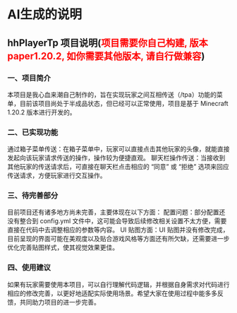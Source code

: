 # AI生成的说明
## hhPlayerTp 项目说明(<font color = #FF0000 >项目需要你自己构建, 版本paper1.20.2, 如你需要其他版本, 请自行做兼容</font>)
### 一、项目简介
本项目是我心血来潮自己制作的，旨在实现玩家之间互相传送（/tpa）功能的菜单，目前该项目尚处于半成品状态，但已经可以正常使用，项目是基于 Minecraft 1.20.2 版本进行开发的。
### 二、已实现功能
通过箱子菜单传送：在箱子菜单中，玩家可以直接点击其他玩家的头像，就能直接发起向该玩家请求传送的操作，操作较为便捷直观。
聊天栏操作传送：当接收到其他玩家的传送请求后，可直接在聊天栏点击相应的 “同意” 或 “拒绝” 选项来回应传送请求，方便玩家进行交互操作。
### 三、待完善部分
目前项目还有诸多地方尚未完善，主要体现在以下方面：
配置问题：部分配置还没有整合到 config.yml 文件中，这可能会导致后续修改相关设置不太方便，需要直接在代码中去调整相应的参数等内容。
UI 贴图方面：UI 贴图并没有修改完成，目前呈现的界面可能在美观度以及贴合游戏风格等方面还有所欠缺，还需要进一步优化完善贴图样式，使其视觉效果更佳。
### 四、使用建议
如果有玩家需要使用本项目，可以自行理解代码逻辑，并根据自身需求对代码进行相应的修改完善，以更好地适配实际使用场景。希望大家在使用过程中能多多反馈，共同助力项目的进一步完善。
